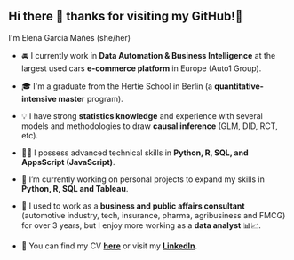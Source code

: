 ## Hi there 👋 thanks for visiting my GitHub!🌻

I'm Elena García Mañes (she/her)

- 🚘 I currently work in **Data Automation & Business Intelligence** at the largest used cars **e-commerce platform** in Europe (Auto1 Group).

- 🎓 I'm a graduate from the Hertie School in Berlin (a **quantitative-intensive master** program). 

- 💡 I have strong **statistics knowledge** and experience with several models and methodologies to draw **causal inference** (GLM, DID, RCT, etc).

- 👩‍💻 I possess advanced technical skills in **Python, R, SQL, and AppsScript (JavaScript)**.

- 🚀 I’m currently working on personal projects to expand my skills in **Python, R, SQL and Tableau**.

- 💼 I used to work as a **business and public affairs consultant** (automotive industry, tech, insurance, pharma, agribusiness and FMCG) for over 3 years, but I enjoy more working as a **data analyst** 📊📈. 

- 📄 You can find my CV **[here](https://www.canva.com/design/DAFNDTHOy5s/0eMb8I1kErtX6RLFfjiTlw/view?utm_content=DAFNDTHOy5s&utm_campaign=designshare&utm_medium=link&utm_source=publishsharelink)** or visit my **[LinkedIn](https://www.linkedin.com/in/elenagarciamanes/)**.

